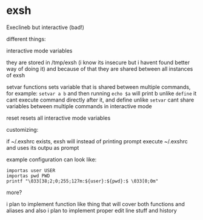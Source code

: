 # exsh
Execlineb but interactive (bad!)

different things:

interactive mode variables

they are stored in /tmp/exsh (i know its insecure but i havent found better way of doing it) and because of that they are shared between all instances of exsh

setvar functions sets variable that is shared between multiple commands, for example:
`setvar a b` and then running `echo $a` will print b
unlike `define` it cant execute command directly after it, and define unlike `setvar` cant share variables between multiple commands in interactive mode

reset resets all interactive mode variables

customizing:

if ~/.exshrc exists, exsh will instead of printing prompt execute ~/.exshrc and uses its outpu as prompt

example configuration can look like:

```
importas user USER
importas pwd PWD
printf "\033[38;2;0;255;127m:${user}:${pwd}:$ \033[0;0m"
```

more?

i plan to implement function like thing that will cover both functions and aliases and also i plan to implement proper edit line stuff and history
